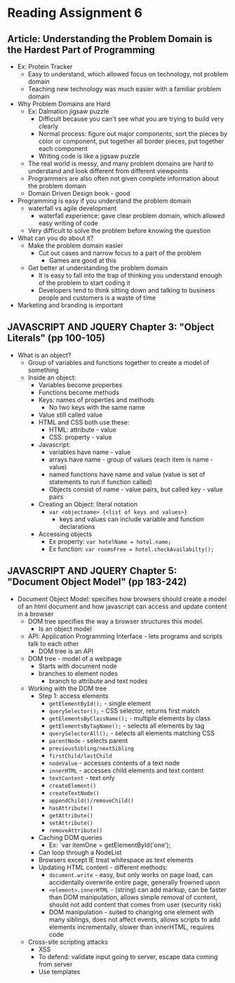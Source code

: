 # Reading Assignment 6
## Article: Understanding the Problem Domain is the Hardest Part of Programming
- Ex: Protein Tracker
  - Easy to understand, which allowed focus on technology, not problem domain
  - Teaching new technology was much easier with a familiar problem domain
- Why Problem Domains are Hard
  - Ex: Dalmation jigsaw puzzle
    - Difficult because you can't see what you are trying to build very clearly
    - Normal process: figure out major components, sort the pieces by color or component, put together all border pieces, put together each component
    - Writing code is like a jigsaw puzzle
  - The real world is messy, and many problem domains are hard to understand and look different from different viewpoints
  - Programmers are also often not given complete information about the problem domain
  - Domain Driven Design book - good
- Programming is easy if you understand the problem domain
  - waterfall vs agile development
    - waterfall experience: gave clear problem domain, which allowed easy writing of code
  - Very difficult to solve the problem before knowing the question
- What can you do about it?
  - Make the problem domain easier
    - Cut out cases and narrow focus to a part of the problem
      - Games are good at this
  - Get better at understanding the problem domain
    - It is easy to fall into the trap of thinking you understand enough of the problem to start coding it
    - Developers tend to think sitting down and talking to business people and customers is a waste of time
- Marketing and branding is important

## JAVASCRIPT AND JQUERY Chapter 3: "Object Literals" (pp 100-105)
- What is an object?
  - Group of variables and functions together to create a model of something
  - Inside an object:
    - Variables become properties
    - Functions become methods
    - Keys: names of properties and methods
      - No two keys with the same name
    - Value still called value
    - HTML and CSS both use these:
      - HTML: attribute - value
      - CSS: property - value
    - Javascript:
      - variables have name - value
      - arrays have name - group of values (each item is name - value)
      - named functions have name and value (value is set of statements to run if function called)
      - Objects consist of name - value pairs, but called key - value pairs
    - Creating an Object: literal notation
      - `var <objectname> {<list of keys and values>}`
        - keys and values can include variable and function declarations
    - Accessing objects
      - Ex property: `var hotelName = hotel.name;`
      - Ex function: `var roomsFree = hotel.checkAvailabilty();`
    
## JAVASCRIPT AND JQUERY Chapter 5: "Document Object Model" (pp 183-242)
- Document Object Model: specifies how browsers should create a model of an html document and how javascript can access and update content in a browser
  - DOM tree specifies the way a browser structures this model.
    - Is an object model
  - API: Application Programming Interface - lets programs and scripts talk to each other
    - DOM tree is an API
  - DOM tree - model of a webpage
    - Starts with document node
    - branches to element nodes
      - branch to attribute and text nodes
  - Working with the DOM tree
    - Step 1: access elements
      - `getElementById();` - single element
      - `querySelector();` - CSS selector, returns first match
      - `getElementsByClassName();` - multiple elements by class
      - `getElementsByTagName();` - selects all elements by tag
      - `querySelectorAll();` - selects all elements matching CSS
      - `parentNode` - selects parent
      - `previousSibling/nextSibling`
      - `firstChild/lastChild`
      - `nodeValue` - accesses contents of a text node
      - `innerHTML` - accesses child elements and text content
      - `textContent` - text only
      - `createElement()`
      - `createTextNode()`
      - `appendChild()/removeChild()`
      - `hasAttribute()`
      - `getAttribute()`
      - `setAttribute()`
      - `removeAttribute()`
    - Caching DOM queries
      - Ex: `var itemOne = getElementById('one');
    - Can loop through a NodeList
    - Browsers except IE treat whitespace as text elements
    - Updating HTML content - different methods:
      - `document.write` - easy, but only works on page load, can accidentally overwrite entire page, generally frowned upon
      - `<element>.innerHTML` - (string) can add markup, can be faster than DOM manipulation, allows simple removal of content, should not add content that comes from user (security risk)
      - DOM manipulation - suited to changing one element with many siblings, does not affect events, allows scripts to add elements incrementally, slower than innerHTML, requires code
  - Cross-site scripting attacks
    - XSS
    - To defend: validate input going to server, escape data coming from server
    - Use templates
      
      





